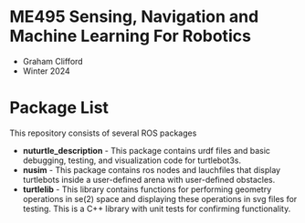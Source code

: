 # ME495 Sensing, Navigation and Machine Learning For Robotics
* Graham Clifford
* Winter 2024
# Package List
This repository consists of several ROS packages
- **nuturtle_description** - This package contains urdf files and basic debugging, testing, and visualization code for turtlebot3s.
- **nusim** - This package contains ros nodes and lauchfiles that display turtlebots inside a user-defined arena with user-defined obstacles.
- **turtlelib** - This library contains functions for performing geometry operations in se(2) space and displaying these operations in svg files for testing. This is a C++ library with unit tests for confirming functionality.